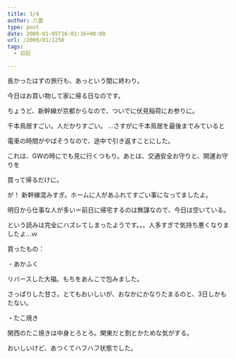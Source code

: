 ```yaml
---
title: 1/4
author: 八雲
type: post
date: 2009-01-05T16:01:16+00:00
url: /2009/01/1250
tags:
  - 日記

---
```

長かったはずの旅行も、あっという間に終わり。
  
今日はお買い物して家に帰る日なのです。

ちょうど、新幹線が京都からなので、ついでに伏見稲荷にお参りに。
  
千本鳥居すごい。人だかりすごい。 …さすがに千本鳥居を最後までみていると
  
電車の時間がやばそうなので、途中で引き返すことにした。
  
これは、GWの時にでも見に行くつもり。あとは、交通安全お守りと、開運お守りを
  
買って帰るだけに。

が！ 新幹線混みすぎ。ホームに人があふれてすごい事になってましたよ。
  
明日から仕事な人が多い＝前日に帰宅するのは無謀なので、今日は空いている。
  
という読みは完全にハズレてしまったようです。。。人多すぎで気持ち悪くなりましたよ…ｗ

買ったもの：
  
・あかふく
  
リバースした大福。もちをあんこで包みました。
  
さっぱりした甘さ。とてもおいしいが、おなかにかなりたまるのと、3日しかもたない。
  
・たこ焼き
  
関西のたこ焼きは中身とろとろ。関東だと割とかためな気がする。
  
おいしいけど、あつくてハフハフ状態でした。
